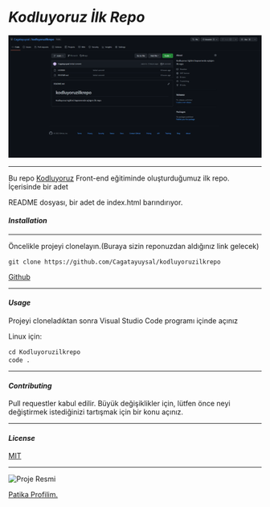 # ***Kodluyoruz İlk Repo***

![](Images/Project.png)


---
Bu repo [Kodluyoruz](https://www.kodluyoruz.org/) Front-end eğitiminde oluşturduğumuz ilk repo. İçerisinde bir adet

README dosyası, bir adet de index.html barındırıyor.







#### ***Installation***
---
Öncelikle projeyi clonelayın.(Buraya sizin reponuzdan aldığınız link gelecek)

```
git clone https://github.com/Cagatayuysal/kodluyoruzilkrepo
```
[Github](https://github.com/Cagatayuysal/kodluyoruzilkrepo)

------------------

#### ***Usage***
Projeyi cloneladıktan sonra Visual Studio Code programı içinde açınız

Linux için:

```
cd Kodluyoruzilkrepo
code .
```
--------------------------

#### ***Contributing***

Pull requestler kabul edilir. Büyük değişiklikler için, lütfen önce neyi değiştirmek istediğinizi tartışmak için bir konu açınız.

-----------------------
#### ***License***

[MIT]()




----------------------



![Proje Resmi](https://cdn.sanity.io/images/9kdepi1d/production/65c832d202a503b15d99e628f4313782f3ef50db-300x62.png)

[Patika Profilim.](https://app.patika.dev/dopcagatay)
